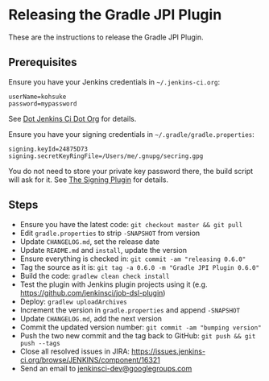 Releasing the Gradle JPI Plugin
===============================

These are the instructions to release the Gradle JPI Plugin.


Prerequisites
-------------

Ensure you have your Jenkins credentials in `~/.jenkins-ci.org`:

    userName=kohsuke
    password=mypassword

See [Dot Jenkins Ci Dot Org](https://wiki.jenkins-ci.org/display/JENKINS/Dot+Jenkins+Ci+Dot+Org) for details.

Ensure you have your signing credentials in `~/.gradle/gradle.properties`:

    signing.keyId=24875D73
    signing.secretKeyRingFile=/Users/me/.gnupg/secring.gpg
    
You do not need to store your private key password there, the build script will ask for it. See
[The Signing Plugin](https://www.gradle.org/docs/current/userguide/signing_plugin.html) for details.


Steps
-----

* Ensure you have the latest code: `git checkout master && git pull`
* Edit `gradle.properties` to strip `-SNAPSHOT` from version
* Update `CHANGELOG.md`, set the release date
* Update `README.md` and `install`, update the version
* Ensure everything is checked in: `git commit -am "releasing 0.6.0"`
* Tag the source as it is: `git tag -a 0.6.0 -m "Gradle JPI Plugin 0.6.0"`
* Build the code: `gradlew clean check install`
* Test the plugin with Jenkins plugin projects using it (e.g. https://github.com/jenkinsci/job-dsl-plugin)
* Deploy: `gradlew uploadArchives`
* Increment the version in `gradle.properties` and append `-SNAPSHOT`
* Update `CHANGELOG.md`, add the next version
* Commit the updated version number: `git commit -am "bumping version"`
* Push the two new commit and the tag back to GitHub: `git push && git push --tags`
* Close all resolved issues in JIRA: https://issues.jenkins-ci.org/browse/JENKINS/component/16321
* Send an email to jenkinsci-dev@googlegroups.com

